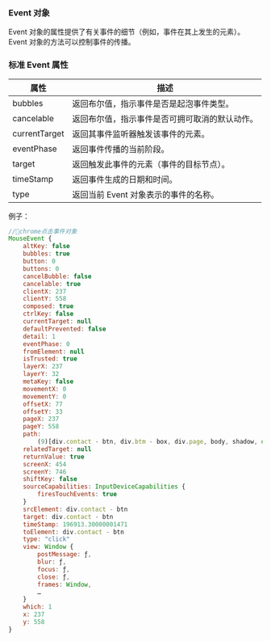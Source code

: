 ### Event 对象
Event 对象的属性提供了有关事件的细节（例如，事件在其上发生的元素）。Event 对象的方法可以控制事件的传播。

### 标准 Event 属性
| 属性 | 描述 |
|-|-|
| bubbles |	返回布尔值，指示事件是否是起泡事件类型。|
| cancelable |	返回布尔值，指示事件是否可拥可取消的默认动作。|
| currentTarget |	返回其事件监听器触发该事件的元素。|
| eventPhase |	返回事件传播的当前阶段。|
| target |	返回触发此事件的元素（事件的目标节点）。|
| timeStamp |	返回事件生成的日期和时间。|
| type |	返回当前 Event 对象表示的事件的名称。|

例子：
```javascript
//chrome点击事件对象
MouseEvent {
	altKey: false
	bubbles: true
	button: 0
	buttons: 0
	cancelBubble: false
	cancelable: true
	clientX: 237
	clientY: 558
	composed: true
	ctrlKey: false
	currentTarget: null
	defaultPrevented: false
	detail: 1
	eventPhase: 0
	fromElement: null
	isTrusted: true
	layerX: 237
	layerY: 32
	metaKey: false
	movementX: 0
	movementY: 0
	offsetX: 77
	offsetY: 33
	pageX: 237
	pageY: 558
	path:
		(9)[div.contact - btn, div.btm - box, div.page, body, shadow, document - fragment, html, document, Window]
	relatedTarget: null
	returnValue: true
	screenX: 454
	screenY: 746
	shiftKey: false
	sourceCapabilities: InputDeviceCapabilities {
		firesTouchEvents: true
	}
	srcElement: div.contact - btn
	target: div.contact - btn
	timeStamp: 196913.30000001471
	toElement: div.contact - btn
	type: "click"
	view: Window {
		postMessage: ƒ,
		blur: ƒ,
		focus: ƒ,
		close: ƒ,
		frames: Window,
		…
	}
	which: 1
	x: 237
	y: 558
}
```